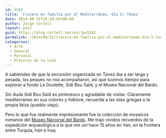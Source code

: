 ```yaml
---
id: 5242
title: 'Crucero en familia por el Mediterráneo, día 5: Túnez'
date: 2014-08-31T16:29:59+00:00
author: Jorge Cortell
layout: post
guid: https://blog.cortell.net/es/?p=5242
permalink: /2014/08/31/crucero-en-familia-por-el-mediterraneo-dia-5-tunez/
categories:
  - Arte
  - General
  - Personal
  - Placeres de la vida
---
```

A sabiendas de que la excursión organizada en Túnez iba a ser larga y pesada, los peques no nos acompañaron, así que tuvimos tiempo para explorar a fondo La Goulette, Sidi Bou Saïd, y el Museo Nacional del Bardo.

Sin duda Sidi Bou Saïd es pintoresco y agradable de visitar. Claramente mediterráneo en sus colores y folklore, recuerda a las islas griegas o la propia Ibiza (pueblo viejo).

Pero lo que fue realmente impresionante fue la colección de mosaicos romanos del <a href="https://www.bardomuseum.tn/" title="https://www.bardomuseum.tn/" target="_blank">Museo Nacional del Bardo</a>. Me trajo vívidos recuerdos de la expedición arqueológica a la que me uní hace 15 años en Van, en la frontera entre Turquía, Irán e Iraq.